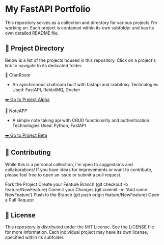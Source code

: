 # My FastAPI Portfolio

This repository serves as a collection and directory for various projects I'm working on. Each project is contained within its own subfolder and has its own detailed README file.

## 🚀 Project Directory
Below is a list of the projects housed in this repository. Click on a project's link to navigate to its dedicated folder.

📂 ChatRoom
- An aynchronous chatroom built with fastapi and rabbitmq.
Technologies Used: FastAPI, RabbitMQ, Docker

[➡️ Go to Project Alpha](/chatroom)

📂 NoteAPP
- A simple note taking api with CRUD functionality and authentication.
Technologies Used: Python, FastAPI

[➡️ Go to Project Beta](/noteapp)

## 🤝 Contributing

While this is a personal collection, I'm open to suggestions and collaborations! If you have ideas for improvements or want to contribute, please feel free to open an issue or submit a pull request.

Fork the Project
Create your Feature Branch (git checkout -b feature/NewFeature)
Commit your Changes (git commit -m 'Add some NewFeature')
Push to the Branch (git push origin feature/NewFeature)
Open a Pull Request

## 📜 License
This repository is distributed under the MIT License. See the LICENSE file for more information. Each individual project may have its own license, specified within its subfolder.
